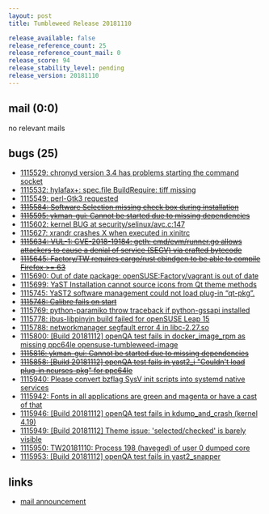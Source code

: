 ```yaml
---
layout: post
title: Tumbleweed Release 20181110

release_available: false
release_reference_count: 25
release_reference_count_mail: 0
release_score: 94
release_stability_level: pending
release_version: 20181110
---
```


## mail (0:0)

no relevant mails

## bugs (25)

<!--more-->

- [1115529: chronyd version 3.4 has problems starting the command socket](https://bugzilla.opensuse.org/show_bug.cgi?id=1115529)
- [1115532: hylafax+: spec.file  BuildRequire: tiff missing](https://bugzilla.opensuse.org/show_bug.cgi?id=1115532)
- [1115549: perl-Gtk3 requested](https://bugzilla.opensuse.org/show_bug.cgi?id=1115549)
- ~~[1115584: Software Selection missing check box during installation](https://bugzilla.opensuse.org/show_bug.cgi?id=1115584)~~
- ~~[1115595: ykman-gui: Cannot be started due to missing dependencies](https://bugzilla.opensuse.org/show_bug.cgi?id=1115595)~~
- [1115602: kernel BUG at security/selinux/avc.c:147](https://bugzilla.opensuse.org/show_bug.cgi?id=1115602)
- [1115627: xrandr crashes X when executed in xinitrc](https://bugzilla.opensuse.org/show_bug.cgi?id=1115627)
- ~~[1115634: VUL-1: CVE-2018-19184: geth: cmd/evm/runner.go allows attackers to cause a denial of service (SEGV) via crafted bytecode](https://bugzilla.opensuse.org/show_bug.cgi?id=1115634)~~
- ~~[1115645: Factory/TW requires cargo/rust cbindgen to be able to compile Firefox >= 63](https://bugzilla.opensuse.org/show_bug.cgi?id=1115645)~~
- [1115690: Out of date package: openSUSE:Factory/vagrant is out of date](https://bugzilla.opensuse.org/show_bug.cgi?id=1115690)
- [1115699: YaST Installation cannot source icons from Qt theme methods](https://bugzilla.opensuse.org/show_bug.cgi?id=1115699)
- [1115745: YaST2 software management could not load plug-in “qt-pkg”.](https://bugzilla.opensuse.org/show_bug.cgi?id=1115745)
- ~~[1115748: Calibre fails on start](https://bugzilla.opensuse.org/show_bug.cgi?id=1115748)~~
- [1115769: python-paramiko throw traceback if python-gssapi installed](https://bugzilla.opensuse.org/show_bug.cgi?id=1115769)
- [1115778: ibus-libpinyin build failed for openSUSE Leap 15](https://bugzilla.opensuse.org/show_bug.cgi?id=1115778)
- [1115788: networkmanager segfault error 4 in libc-2.27.so](https://bugzilla.opensuse.org/show_bug.cgi?id=1115788)
- [1115800: \[Build 20181112\] openQA test fails in docker_image_rpm as missing ppc64le opensuse-tumbleweed-image](https://bugzilla.opensuse.org/show_bug.cgi?id=1115800)
- ~~[1115816: ykman-gui: Cannot be started due to missing dependencies](https://bugzilla.opensuse.org/show_bug.cgi?id=1115816)~~
- ~~[1115858: \[Build 20181112\] openQA test fails in yast2_i "Couldn't load plug-in ncurses-pkg" for ppc64le](https://bugzilla.opensuse.org/show_bug.cgi?id=1115858)~~
- [1115940: Please convert  bzflag SysV init scripts into systemd native services](https://bugzilla.opensuse.org/show_bug.cgi?id=1115940)
- [1115942: Fonts in all applications are green and magenta or have a cast of that](https://bugzilla.opensuse.org/show_bug.cgi?id=1115942)
- [1115946: \[Build 20181112\] openQA test fails in kdump_and_crash (kernel 4.19)](https://bugzilla.opensuse.org/show_bug.cgi?id=1115946)
- [1115949: \[Build 20181112\] Theme issue: 'selected/checked' is barely visible](https://bugzilla.opensuse.org/show_bug.cgi?id=1115949)
- [1115950: TW20181110: Process 198 (haveged) of user 0 dumped core](https://bugzilla.opensuse.org/show_bug.cgi?id=1115950)
- [1115953: \[Build 20181112\] openQA test fails in yast2_snapper](https://bugzilla.opensuse.org/show_bug.cgi?id=1115953)



## links

- [mail announcement](https://lists.opensuse.org/opensuse-factory/2018-11/msg00051.html)
